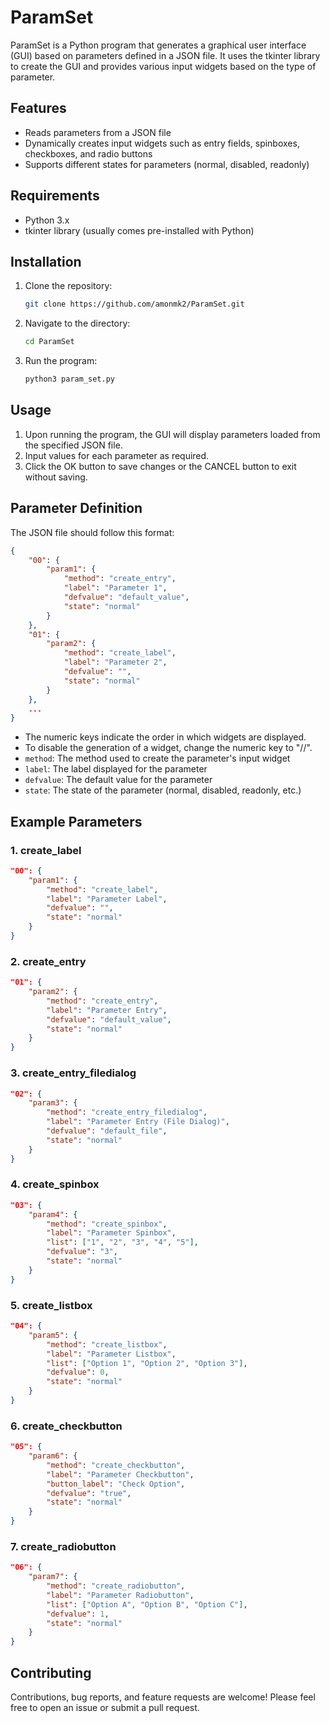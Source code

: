# ParamSet

ParamSet is a Python program that generates a graphical user interface (GUI) based on parameters defined in a JSON file. It uses the tkinter library to create the GUI and provides various input widgets based on the type of parameter.

## Features

- Reads parameters from a JSON file
- Dynamically creates input widgets such as entry fields, spinboxes, checkboxes, and radio buttons
- Supports different states for parameters (normal, disabled, readonly)

## Requirements

- Python 3.x
- tkinter library (usually comes pre-installed with Python)

## Installation

1. Clone the repository:

    ```bash
    git clone https://github.com/amonmk2/ParamSet.git
    ```

2. Navigate to the directory:

    ```bash
    cd ParamSet
    ```

3. Run the program:

    ```bash
    python3 param_set.py
    ```

## Usage

1. Upon running the program, the GUI will display parameters loaded from the specified JSON file.
2. Input values for each parameter as required.
3. Click the OK button to save changes or the CANCEL button to exit without saving.

## Parameter Definition

The JSON file should follow this format:

```json
{
    "00": {
        "param1": {
            "method": "create_entry",
            "label": "Parameter 1",
            "defvalue": "default_value",
            "state": "normal"
        }
    },
    "01": {
        "param2": {
            "method": "create_label",
            "label": "Parameter 2",
            "defvalue": "",
            "state": "normal"
        }
    },
    ...
}
```

- The numeric keys indicate the order in which widgets are displayed.
- To disable the generation of a widget, change the numeric key to "//".
- `method`: The method used to create the parameter's input widget
- `label`: The label displayed for the parameter
- `defvalue`: The default value for the parameter
- `state`: The state of the parameter (normal, disabled, readonly, etc.)

## Example Parameters

### 1. create_label

```json
"00": {
    "param1": {
        "method": "create_label",
        "label": "Parameter Label",
        "defvalue": "",
        "state": "normal"
    }
}
```

### 2. create_entry

```json
"01": {
    "param2": {
        "method": "create_entry",
        "label": "Parameter Entry",
        "defvalue": "default_value",
        "state": "normal"
    }
}
```

### 3. create_entry_filedialog

```json
"02": {
    "param3": {
        "method": "create_entry_filedialog",
        "label": "Parameter Entry (File Dialog)",
        "defvalue": "default_file",
        "state": "normal"
    }
}
```

### 4. create_spinbox

```json
"03": {
    "param4": {
        "method": "create_spinbox",
        "label": "Parameter Spinbox",
        "list": ["1", "2", "3", "4", "5"],
        "defvalue": "3",
        "state": "normal"
    }
}
```

### 5. create_listbox

```json
"04": {
    "param5": {
        "method": "create_listbox",
        "label": "Parameter Listbox",
        "list": ["Option 1", "Option 2", "Option 3"],
        "defvalue": 0,
        "state": "normal"
    }
}
```

### 6. create_checkbutton

```json
"05": {
    "param6": {
        "method": "create_checkbutton",
        "label": "Parameter Checkbutton",
        "button_label": "Check Option",
        "defvalue": "true",
        "state": "normal"
    }
}
```

### 7. create_radiobutton

```json
"06": {
    "param7": {
        "method": "create_radiobutton",
        "label": "Parameter Radiobutton",
        "list": ["Option A", "Option B", "Option C"],
        "defvalue": 1,
        "state": "normal"
    }
}
```

## Contributing

Contributions, bug reports, and feature requests are welcome! Please feel free to open an issue or submit a pull request.


